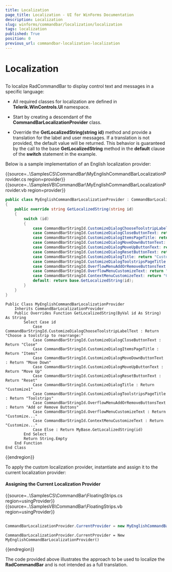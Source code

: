 ```yaml
---
title: Localization
page_title: Localization - UI for WinForms Documentation
description: Localization
slug: winforms/commandbar/localization/localization
tags: localization
published: True
position: 0
previous_url: commandbar-localization-localization
---
```


# Localization



## 

To localize RadCommandBar to display control text and messages in a specific language:

* All required classes for localization are defined in __Telerik.WinControls.UI__ namespace.

* Start by creating a descendant of the __CommandBarLocalizationProvider__ class. 

* Override the __GetLocalizedString(string id)__ method and provide a translation for the label and user messages. If a translation is not provided, the default value will be returned. This behavior is guaranteed by the call to the base __GetLocalizedString__ method in the __default__ clause of the __switch__ statement in the example.

Below is a sample implementation of an English localization provider: 
 
{{source=..\SamplesCS\CommandBar\MyEnglishCommandBarLocalizationProvider.cs region=provider}} 
{{source=..\SamplesVB\CommandBar\MyEnglishCommandBarLocalizationProvider.vb region=provider}} 

````C#
public class MyEnglishCommandBarLocalizationProvider : CommandBarLocalizationProvider
{
    public override string GetLocalizedString(string id)
    {
        switch (id)
        {
            case CommandBarStringId.CustomizeDialogChooseToolstripLabelText: return "Choose a toolstrip to rearrange:";
            case CommandBarStringId.CustomizeDialogCloseButtonText: return "Close";
            case CommandBarStringId.CustomizeDialogItemsPageTitle: return "Items";
            case CommandBarStringId.CustomizeDialogMoveDownButtonText: return "Move Down";
            case CommandBarStringId.CustomizeDialogMoveUpButtonText: return "Move Up";
            case CommandBarStringId.CustomizeDialogResetButtonText: return "Reset";
            case CommandBarStringId.CustomizeDialogTitle: return "Customize1";
            case CommandBarStringId.CustomizeDialogToolstripsPageTitle: return "Toolstrips";
            case CommandBarStringId.OverflowMenuAddOrRemoveButtonsText: return "Add or Remove Buttons";
            case CommandBarStringId.OverflowMenuCustomizeText: return "Customize...";
            case CommandBarStringId.ContextMenuCustomizeText: return "Customize...";
            default: return base.GetLocalizedString(id);
        }
    }
}

````
````VB.NET
Public Class MyEnglishCommandBarLocalizationProvider
    Inherits CommandBarLocalizationProvider
    Public Overrides Function GetLocalizedString(ByVal id As String) As String
        Select Case id
            Case CommandBarStringId.CustomizeDialogChooseToolstripLabelText : Return "Choose a toolstrip to rearrange:"
            Case CommandBarStringId.CustomizeDialogCloseButtonText : Return "Close"
            Case CommandBarStringId.CustomizeDialogItemsPageTitle : Return "Items"
            Case CommandBarStringId.CustomizeDialogMoveDownButtonText : Return "Move Down"
            Case CommandBarStringId.CustomizeDialogMoveUpButtonText : Return "Move Up"
            Case CommandBarStringId.CustomizeDialogResetButtonText : Return "Reset"
            Case CommandBarStringId.CustomizeDialogTitle : Return "Customize1"
            Case CommandBarStringId.CustomizeDialogToolstripsPageTitle : Return "Toolstrips"
            Case CommandBarStringId.OverflowMenuAddOrRemoveButtonsText : Return "Add or Remove Buttons"
            Case CommandBarStringId.OverflowMenuCustomizeText : Return "Customize..."
            Case CommandBarStringId.ContextMenuCustomizeText : Return "Customize..."
            Case Else : Return MyBase.GetLocalizedString(id)
        End Select
        Return String.Empty
    End Function
End Class

````

{{endregion}} 
 

To apply the custom localization provider, instantiate and assign it to the current localization provider: 

#### Assigning the Current Localization Provider 

{{source=..\SamplesCS\CommandBar\FloatingStrips.cs region=usingProvider}} 
{{source=..\SamplesVB\CommandBar\FloatingStrips.vb region=usingProvider}} 

````C#
            
CommandBarLocalizationProvider.CurrentProvider = new MyEnglishCommandBarLocalizationProvider();

````
````VB.NET
CommandBarLocalizationProvider.CurrentProvider = New MyEnglishCommandBarLocalizationProvider()

````

{{endregion}} 
 

The code provided above illustrates the approach to be used to localize the __RadCommandBar__ and is not intended as a full translation.
